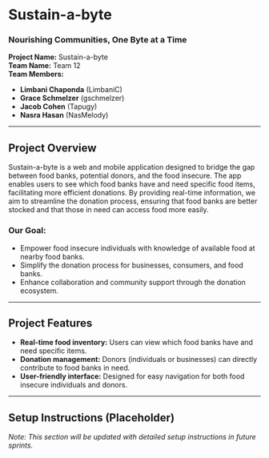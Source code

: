 # Sustain-a-byte

### **Nourishing Communities, One Byte at a Time**

**Project Name:** Sustain-a-byte  
**Team Name:** Team 12  
**Team Members:**  
- **Limbani Chaponda** (LimbaniC)  
- **Grace Schmelzer** (gschmelzer)  
- **Jacob Cohen** (Tapugy)
- **Nasra Hasan** (NasMelody) 

---

## **Project Overview**

Sustain-a-byte is a web and mobile application designed to bridge the gap between food banks, potential donors, and the food insecure. The app enables users to see which food banks have and need specific food items, facilitating more efficient donations. By providing real-time information, we aim to streamline the donation process, ensuring that food banks are better stocked and that those in need can access food more easily.

### **Our Goal:**
- Empower food insecure individuals with knowledge of available food at nearby food banks.
- Simplify the donation process for businesses, consumers, and food banks.
- Enhance collaboration and community support through the donation ecosystem.

---

## **Project Features**

- **Real-time food inventory:** Users can view which food banks have and need specific items.
- **Donation management:** Donors (individuals or businesses) can directly contribute to food banks in need.
- **User-friendly interface:** Designed for easy navigation for both food insecure individuals and donors.
  
---

## **Setup Instructions (Placeholder)**

*Note: This section will be updated with detailed setup instructions in future sprints.*

